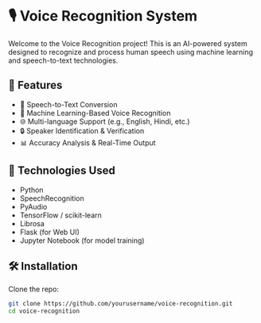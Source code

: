 # 🎙️ Voice Recognition System

Welcome to the Voice Recognition project! This is an AI-powered system designed to recognize and process human speech using machine learning and speech-to-text technologies.


## 📌 Features

- 🎤 Speech-to-Text Conversion  
- 🧠 Machine Learning-Based Voice Recognition  
- 🌐 Multi-language Support (e.g., English, Hindi, etc.)  
- 🔒 Speaker Identification & Verification  
- 📊 Accuracy Analysis & Real-Time Output  

## 🚀 Technologies Used

- Python  
- SpeechRecognition  
- PyAudio  
- TensorFlow / scikit-learn  
- Librosa  
- Flask (for Web UI)  
- Jupyter Notebook (for model training)

## 🛠️ Installation

Clone the repo:
```bash
git clone https://github.com/yourusername/voice-recognition.git
cd voice-recognition
